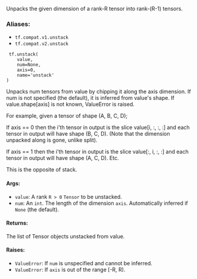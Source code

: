 
Unpacks the given dimension of a rank-R tensor into rank-(R-1) tensors.
### Aliases:
- `tf.compat.v1.unstack`
- `tf.compat.v2.unstack`

```
 tf.unstack(
    value,
    num=None,
    axis=0,
    name='unstack'
)
```

Unpacks num tensors from value by chipping it along the axis dimension. If num is not specified (the default), it is inferred from value's shape. If value.shape[axis] is not known, ValueError is raised.

For example, given a tensor of shape (A, B, C, D);

If axis == 0 then the i'th tensor in output is the slice value[i, :, :, :] and each tensor in output will have shape (B, C, D). (Note that the dimension unpacked along is gone, unlike split).

If axis == 1 then the i'th tensor in output is the slice value[:, i, :, :] and each tensor in output will have shape (A, C, D). Etc.

This is the opposite of stack.
#### Args:
- `value`: A rank `R > 0` `Tensor` to be unstacked.
- `num`: An `int`. The length of the dimension `axis`. Automatically inferred if `None` (the default).
#### Returns:

The list of Tensor objects unstacked from value.
#### Raises:
- `ValueError`: If `num` is unspecified and cannot be inferred.
- `ValueError`: If `axis` is out of the range [-R, R).
